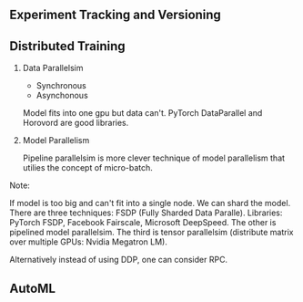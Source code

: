 ## Experiment Tracking and Versioning

## Distributed Training

1. Data Parallelsim

    - Synchronous
    - Asynchonous
   
   Model fits into one gpu but data can't. PyTorch DataParallel and Horovord are good libraries.
  
2. Model Parallelism

   Pipeline parallelsim is more clever technique of model parallelism that utilies the concept of micro-batch. 
   
Note:

If model is too big and can't fit into a single node. We can shard the model. There are three techniques: FSDP (Fully Sharded Data Paralle). Libraries: PyTorch FSDP, Facebook Fairscale, Microsoft DeepSpeed. The other is pipelined model parallelsim. The third is tensor parallelsim (distribute matrix over multiple GPUs: Nvidia Megatron LM).

Alternatively instead of using DDP, one can consider RPC.
  
## AutoML
